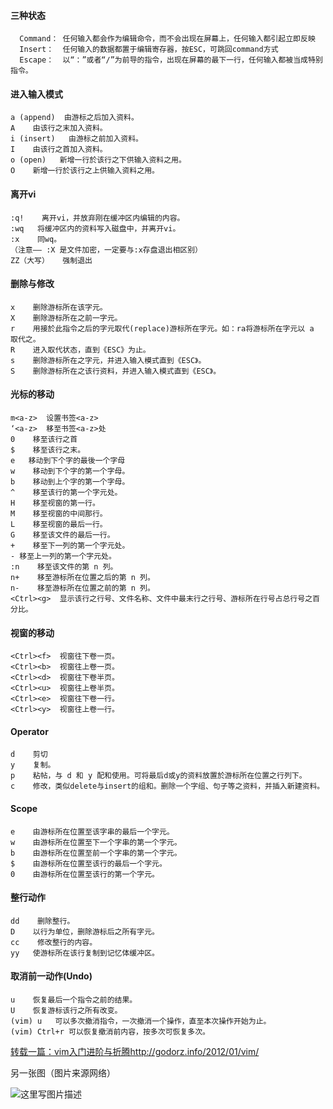 #### 三种状态
 
      Command： 任何输入都会作为编辑命令，而不会出现在屏幕上，任何输入都引起立即反映
      Insert：  任何输入的数据都置于编辑寄存器，按ESC，可跳回command方式
      Escape：  以“：”或者“/”为前导的指令，出现在屏幕的最下一行，任何输入都被当成特别指令。

#### 进入输入模式

	a (append)  由游标之后加入资料。
	A    由该行之末加入资料。
	i (insert)   由游标之前加入资料。
	I    由该行之首加入资料。
	o (open)   新增一行於该行之下供输入资料之用。
	O    新增一行於该行之上供输入资料之用。

#### 离开vi
	:q!    离开vi，并放弃刚在缓冲区内编辑的内容。
	:wq   将缓冲区内的资料写入磁盘中，并离开vi。
	:x    同wq。
	（注意—— :X 是文件加密，一定要与:x存盘退出相区别）
	ZZ（大写）   强制退出

#### 删除与修改
	x    删除游标所在该字元。
	X    删除游标所在之前一字元。
	r    用接於此指令之后的字元取代(replace)游标所在字元。如：ra将游标所在字元以 a 取代之。
	R    进入取代状态，直到《ESC》为止。
	s    删除游标所在之字元，并进入输入模式直到《ESC》。
	S    删除游标所在之该行资料，并进入输入模式直到《ESC》。

#### 光标的移动
	m<a-z>  设置书签<a-z>
	‘<a-z>  移至书签<a-z>处
	0    移至该行之首
	$    移至该行之末。
	e   移动到下个字的最後一个字母
	w    移动到下个字的第一个字母。
	b    移动到上个字的第一个字母。
	^    移至该行的第一个字元处。
	H    移至视窗的第一行。
	M    移至视窗的中间那行。
	L    移至视窗的最后一行。
	G    移至该文件的最后一行。
	+    移至下一列的第一个字元处。
	- 移至上一列的第一个字元处。
	:n    移至该文件的第 n 列。
	n+    移至游标所在位置之后的第 n 列。
	n-    移至游标所在位置之前的第 n 列。
	<Ctrl><g>  显示该行之行号、文件名称、文件中最末行之行号、游标所在行号占总行号之百分比。

#### 视窗的移动
	<Ctrl><f>  视窗往下卷一页。
	<Ctrl><b>  视窗往上卷一页。
	<Ctrl><d>  视窗往下卷半页。
	<Ctrl><u>  视窗往上卷半页。
	<Ctrl><e>  视窗往下卷一行。
	<Ctrl><y>  视窗往上卷一行。

#### Operator
	d    剪切
	y    复制。
	p    粘帖，与 d 和 y 配和使用。可将最后d或y的资料放置於游标所在位置之行列下。
	c    修改，类似delete与insert的组和。删除一个字组、句子等之资料，并插入新建资料。

#### Scope
	e    由游标所在位置至该字串的最后一个字元。
	w    由游标所在位置至下一个字串的第一个字元。
	b    由游标所在位置至前一个字串的第一个字元。
	$    由游标所在位置至该行的最后一个字元。
	0    由游标所在位置至该行的第一个字元。

#### 整行动作
	dd    删除整行。
	D    以行为单位，删除游标后之所有字元。
	cc    修改整行的内容。
	yy   使游标所在该行复制到记忆体缓冲区。

#### 取消前一动作(Undo)
	u    恢复最后一个指令之前的结果。
	U    恢复游标该行之所有改变。
	(vim) u   可以多次撤消指令，一次撤消一个操作，直至本次操作开始为止。
	(vim) Ctrl+r 可以恢复撤消前内容，按多次可恢复多次。

[转载一篇：vim入门进阶与折腾http://godorz.info/2012/01/vim/](http://godorz.info/2012/01/vim/)

另一张图（图片来源网络）

![这里写图片描述](https://img-blog.csdn.net/20180511141322698?watermark/2/text/aHR0cHM6Ly9ibG9nLmNzZG4ubmV0L3FxXzQxNzY3OTMw/font/5a6L5L2T/fontsize/400/fill/I0JBQkFCMA==/dissolve/70)
